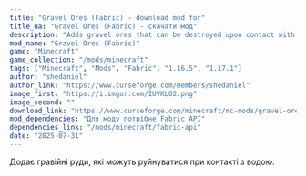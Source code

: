 ```yaml
---
title: "Gravel Ores (Fabric) - download mod for"
title_ua: "Gravel Ores (Fabric) - скачати мод"
description: "Adds gravel ores that can be destroyed upon contact with water."
mod_name: "Gravel Ores (Fabric)"
game: "Minecraft"
game_collection: "/mods/minecraft"
tags: ["Minecraft", "Mods", "Fabric", "1.16.5", "1.17.1"]
author: "shedaniel"
author_link: "https://www.curseforge.com/members/shedaniel"
image_first: "https://i.imgur.com/IUVKLO2.png"
image_second: ""
download_link: "https://www.curseforge.com/minecraft/mc-mods/gravel-ores-fabric/files/all?page=1&amp;pageSize=20"
mod_dependencies: "Для моду потрібне Fabric API"
dependencies_link: "/mods/minecraft/fabric-api"
date: "2025-07-31"
---
```


Додає гравійні руди, які можуть руйнуватися при контакті з водою.
